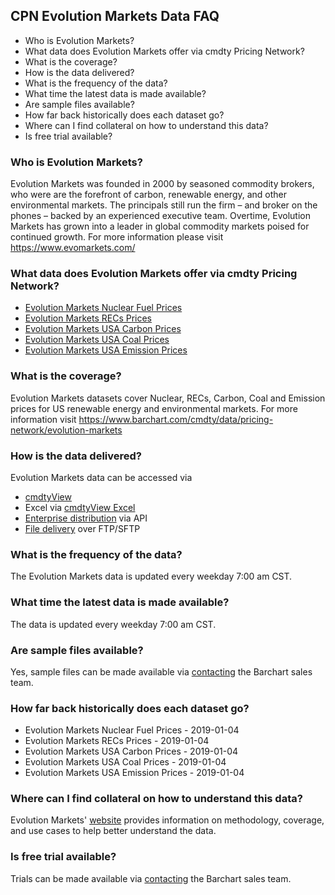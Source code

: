 ## CPN Evolution Markets Data FAQ
* Who is Evolution Markets?
* What data does Evolution Markets offer via cmdty Pricing Network?
* What is the coverage?
* How is the data delivered?
* What is the frequency of the data?
* What time the latest data is made available?
* Are sample files available?
* How far back historically does each dataset go?
* Where can I find collateral on how to understand this data?
* Is free trial available?

### Who is Evolution Markets?
Evolution Markets was founded in 2000 by seasoned commodity brokers, who were are the forefront of carbon, renewable energy, and other environmental markets. The principals still run the firm – and broker on the phones – backed by an experienced executive team. Overtime, Evolution Markets has grown into a leader in global commodity markets poised for continued growth.
For more information please visit https://www.evomarkets.com/

### What data does Evolution Markets offer via cmdty Pricing Network?
* [Evolution Markets Nuclear Fuel Prices](https://www.barchart.com/solutions/data/market/EVO_NUCLEAR)
* [Evolution Markets RECs Prices](https://www.barchart.com/solutions/data/market/EVO_RECS)
* [Evolution Markets USA Carbon Prices](https://www.barchart.com/solutions/data/market/EVO_US_CARBON)
* [Evolution Markets USA Coal Prices](https://www.barchart.com/solutions/data/market/EVO_US_COAL)
* [Evolution Markets USA Emission Prices](https://www.barchart.com/solutions/data/market/EVO_US_EMSN)

### What is the coverage?
Evolution Markets datasets cover Nuclear, RECs, Carbon, Coal and Emission prices for US renewable energy and environmental markets. For more information visit https://www.barchart.com/cmdty/data/pricing-network/evolution-markets

### How is the data delivered?
Evolution Markets data can be accessed via
* [cmdtyView](https://www.barchart.com/cmdty/trading/cmdtyview)
* Excel via [cmdtyView Excel](https://www.barchart.com/cmdty/trading/cmdtyview-excel)
* [Enterprise distribution](https://www.barchart.com/cmdty/contact) via API
* [File delivery](https://www.barchart.com/cmdty/contact) over FTP/SFTP

### What is the frequency of the data?
The Evolution Markets data is updated every weekday 7:00 am CST.

### What time the latest data is made available?
The data is updated every weekday 7:00 am CST.

### Are sample files available?
Yes, sample files can be made available via [contacting](https://www.barchart.com/cmdty/contact) the Barchart sales team.

### How far back historically does each dataset go?
* Evolution Markets Nuclear Fuel Prices - 2019-01-04
* Evolution Markets RECs Prices - 2019-01-04
* Evolution Markets USA Carbon Prices - 2019-01-04
* Evolution Markets USA Coal Prices - 2019-01-04
* Evolution Markets USA Emission Prices - 2019-01-04

### Where can I find collateral on how to understand this data?
Evolution Markets' [website](https://www.evomarkets.com/) provides information on methodology, coverage, and use cases to help better understand the data.

### Is free trial available?
Trials can be made available via [contacting](https://www.barchart.com/cmdty/contact) the Barchart sales team.

